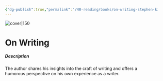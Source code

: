 ```yaml
---
{"dg-publish":true,"permalink":"/40-reading/books/on-writing-stephen-king/","title":"On Writing"}
---
```



![cover|150](http://books.google.com/books/content?id=d999Z2KbZJYC&printsec=frontcover&img=1&zoom=1&edge=curl&source=gbs_api)

# On Writing
##### Description
The author shares his insights into the craft of writing and offers a humorous perspective on his own experience as a writer.